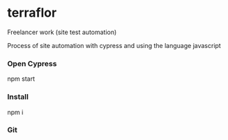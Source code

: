# terraflor
Freelancer work (site test automation)

Process of site automation with cypress and using the language javascript

### Open Cypress
npm start

### Install 
npm i

### Git 
